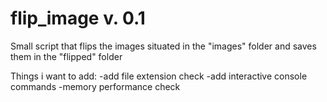# flip_image v. 0.1

Small script that flips the images situated in the "images" folder and saves them in the "flipped" folder

Things i want to add:
-add file extension check 
-add interactive console commands
-memory performance check
